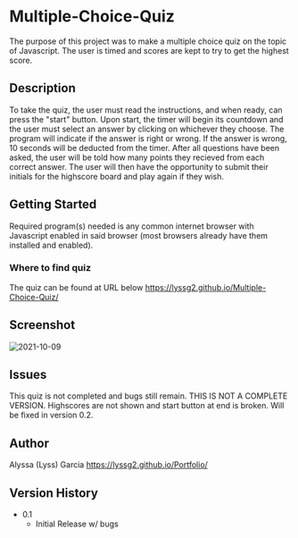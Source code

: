 # Multiple-Choice-Quiz

The purpose of this project was to make a multiple choice quiz on the topic of Javascript. The user is timed and scores are kept to try to get the highest score.

## Description

To take the quiz, the user must read the instructions, and when ready, can press the "start" button. Upon start, the timer will begin its countdown and the user must select an answer by clicking on whichever they choose. The program will indicate if the answer is right or wrong. If the answer is wrong, 10 seconds will be deducted from the timer. After all questions have been asked, the user will be told how many points they recieved from each correct answer. The user will then have the opportunity to submit their initials for the highscore board and play again if they wish.

## Getting Started

Required program(s) needed is any common internet browser with Javascript enabled in said browser (most browsers already have them installed and enabled).

### Where to find quiz

The quiz can be found at URL below
https://lyssg2.github.io/Multiple-Choice-Quiz/

## Screenshot
![2021-10-09](https://user-images.githubusercontent.com/89744530/136683653-24dc2eb8-ff76-46e6-a747-a6f29b45b792.png)


## Issues

This quiz is not completed and bugs still remain. THIS IS NOT A COMPLETE VERSION. Highscores are not shown and start button at end is broken. Will be fixed in version 0.2.

## Author

Alyssa (Lyss) Garcia
https://lyssg2.github.io/Portfolio/ 

## Version History
* 0.1
    * Initial Release w/ bugs
